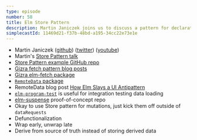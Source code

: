 ```yaml
---
type: episode
number: 58
title: Elm Store Pattern
description: Martin Janiczek joins us to discuss a pattern for declaratively managing loading state for API data across page changes.
simplecastId: 11469d21-f37b-48bd-a195-34cc22e73e1e
---
```


- Martin Janiczek ([github](https://github.com/Janiczek)) ([twitter](https://twitter.com/janiczek)) ([youtube](https://www.youtube.com/c/MartinJaniczek))
- Martin's [Store Pattern talk](https://www.youtube.com/watch?v=BCmNX2Tx5xY)
- [Store Pattern example GitHub repo](https://github.com/Janiczek/elm-store-pattern)
- [Gizra fetch pattern blog posts](https://www.gizra.com/content/elm-fetch/)
- [Gizra elm-fetch package](https://package.elm-lang.org/packages/Gizra/elm-fetch/latest/)
- [`RemoteData` package](https://package.elm-lang.org/packages/krisajenkins/remotedata/latest/)
- RemoteData blog post [How Elm Slays a UI Antipattern](http://blog.jenkster.com/2016/06/how-elm-slays-a-ui-antipattern.html)
- [`elm-program-test`](https://package.elm-lang.org/packages/avh4/elm-program-test/latest/) is useful for integration testing data loading
- [elm-suspense](https://github.com/rogeriochaves/elm-suspense) proof-of-concept repo
- Okay to use Store pattern for mutations, just kick them off outside of `dataRequests`
- Defunctionalization
- Wrap early, unwrap late
- Derive from source of truth instead of storing derived data

